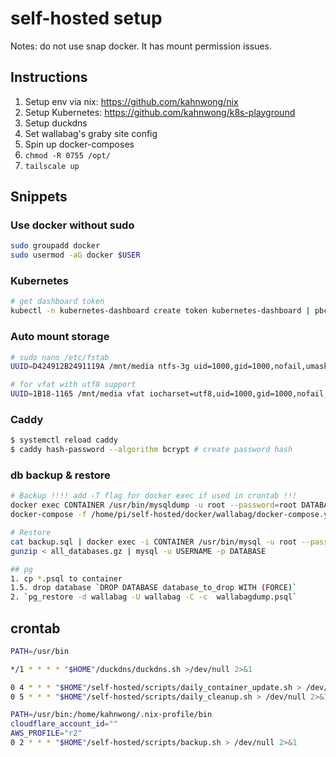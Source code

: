 # self-hosted setup

Notes: do not use snap docker. It has mount permission issues.

## Instructions

1. Setup env via nix: <https://github.com/kahnwong/nix>
2. Setup Kubernetes: <https://github.com/kahnwong/k8s-playground>
3. Setup duckdns
4. Set wallabag's graby site config
5. Spin up docker-composes
6. `chmod -R 0755 /opt/`
7. `tailscale up`

## Snippets

### Use docker without sudo

```bash
sudo groupadd docker
sudo usermod -aG docker $USER
```

### Kubernetes

```bash
# get dashboard token
kubectl -n kubernetes-dashboard create token kubernetes-dashboard | pbcopy
```

### Auto mount storage

```bash
# sudo nano /etc/fstab
UUID=D424912B2491119A /mnt/media ntfs-3g uid=1000,gid=1000,nofail,umask=0 0 0

# for vfat with utf8 support
UUID=1B18-1165 /mnt/media vfat iocharset=utf8,uid=1000,gid=1000,nofail,umask=0 0 0
```

### Caddy

```bash
$ systemctl reload caddy
$ caddy hash-password --algorithm bcrypt # create password hash
```

### db backup & restore

```bash
# Backup !!!! add -T flag for docker exec if used in crontab !!!
docker exec CONTAINER /usr/bin/mysqldump -u root --password=root DATABASE > backup.sql
docker-compose -f /home/pi/self-hosted/docker/wallabag/docker-compose.yml exec db pg_dump -Fc -c -U wallabag > $home_dir"/"$wallabag_sqldump_filename

# Restore
cat backup.sql | docker exec -i CONTAINER /usr/bin/mysql -u root --password=root DATABASE
gunzip < all_databases.gz | mysql -u USERNAME -p DATABASE

## pg
1. cp *.psql to container
1.5. drop database `DROP DATABASE database_to_drop WITH (FORCE)`
2. `pg_restore -d wallabag -U wallabag -C -c  wallabagdump.psql`
```

## crontab

```bash
PATH=/usr/bin

*/1 * * * * "$HOME"/duckdns/duckdns.sh >/dev/null 2>&1

0 4 * * * "$HOME"/self-hosted/scripts/daily_container_update.sh > /dev/null 2>&1
0 5 * * * "$HOME"/self-hosted/scripts/daily_cleanup.sh > /dev/null 2>&1

PATH=/usr/bin:/home/kahnwong/.nix-profile/bin
cloudflare_account_id=""
AWS_PROFILE="r2"
0 2 * * * "$HOME"/self-hosted/scripts/backup.sh > /dev/null 2>&1
```
